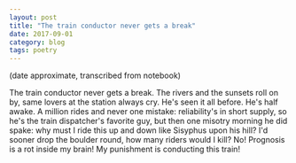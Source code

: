 ```yaml
---
layout: post
title: "The train conductor never gets a break"
date: 2017-09-01
category: blog
tags: poetry
---
```


(date approximate, transcribed from notebook)

The train conductor never gets a break.
The rivers and the sunsets roll on by,
same lovers at the station always cry.
He's seen it all before. He's half awake.
A million rides and never one mistake:
reliability's in short supply,
so he's the train dispatcher's favorite guy,
but then one misotry morning he did spake:
why must I ride this up and down
like Sisyphus upon his hill?
I'd sooner drop the boulder round,
how many riders would I kill?
No! Prognosis is a rot inside my brain!
My punishment is conducting this train!

